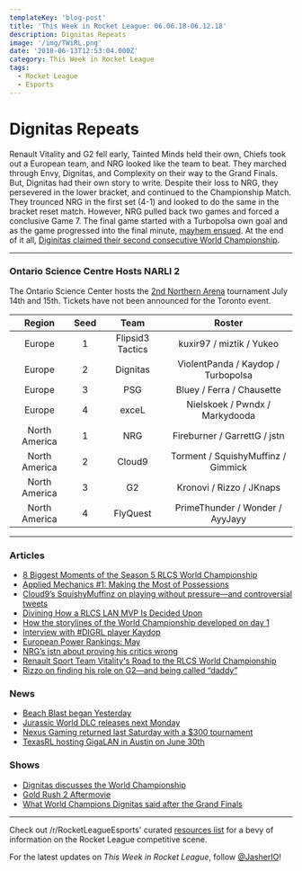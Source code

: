 ```yaml
---
templateKey: 'blog-post'
title: 'This Week in Rocket League: 06.06.18-06.12.18'
description: Dignitas Repeats
image: '/img/TWiRL.png'
date: '2018-06-13T12:53:04.000Z'
category: This Week in Rocket League
tags:
  - Rocket League
  - Esports
---
```


# Dignitas Repeats
Renault Vitality and G2 fell early, Tainted Minds held their own, Chiefs took out a European team, and NRG looked like the team to beat. They marched through Envy, Dignitas, and Complexity on their way to the Grand Finals. But, Dignitas had their own story to write. Despite their loss to NRG, they persevered in the lower bracket, and continued to the Championship Match. They trounced NRG in the first set (4-1) and looked to do the same in the bracket reset match. However, NRG pulled back two games and forced a conclusive Game 7. The final game started with a Turbopolsa own goal and as the game progressed into the final minute, [mayhem ensued](https://twitter.com/TeamDignitas/status/1005920458200383489). At the end of it all, [Diginitas claimed their second consecutive World Championship](http://rocketeers.gg/rlcs-season-5-world-champions/). 

---

### Ontario Science Centre Hosts NARLI 2

The Ontario Science Center hosts the [2nd Northern Arena](https://twitter.com/NorthernArena/status/1006206410286194688) tournament July 14th and 15th. Tickets have not been announced for the Toronto event. 

| Region | Seed | Team | Roster |
|:-------------:|:----:|:----------------:|:----------------------------------:|
| Europe | 1 | Flipsid3 Tactics | kuxir97 / miztik / Yukeo |
| Europe | 2 | Dignitas | ViolentPanda / Kaydop / Turbopolsa |
| Europe | 3 | PSG | Bluey / Ferra / Chausette |
| Europe | 4 | exceL | Nielskoek / Pwndx / Markydooda |
| North America | 1 | NRG | Fireburner / GarrettG / jstn |
| North America | 2 | Cloud9 | Torment / SquishyMuffinz / Gimmick |
| North America | 3 | G2 | Kronovi / Rizzo / JKnaps |
| North America | 4 | FlyQuest | PrimeThunder / Wonder / AyyJayy |

---

### Articles

* [8 Biggest Moments of the Season 5 RLCS World Championship](https://www.redbull.com/us-en/rlcs-world-championship-s5-biggest-moments)
* [Applied Mechanics #1: Making the Most of Possessions](http://team-dignitas.net/articles/blogs/rocket-league/12561/rocket-league-applied-mechanics-1-making-the-most-of-possessions)
* [Cloud9’s SquishyMuffinz on playing without pressure—and controversial tweets](http://rocketeers.gg/cloud9-squishymuffinz-rlcs-world-championship-interview/)
* [Divining How a RLCS LAN MVP Is Decided Upon](https://www.reddit.com/r/RocketLeagueEsports/comments/8qg85d/too_much_time_on_my_hands_divining_how_a_rlcs_lan/)
* [How the storylines of the World Championship developed on day 1](http://rocketeers.gg/rlcs-world-championship-day-1-dignitas-chiefs-g2-evil-geniuses/)
* [Interview with #DIGRL player Kaydop](http://team-dignitas.net/articles/news/rocket-league/12579/interview-with-digrl-player-kaydop)
* [European Power Rankings: May](https://www.reddit.com/r/RocketLeagueEsports/comments/8pchaf/eu_power_rankings_weeks_of_0430_0603/)
* [NRG’s jstn about proving his critics wrong](http://rocketeers.gg/interview-nrg-jstn-rlcs-world-championship/)
* [Renault Sport Team Vitality's Road to the RLCS World Championship](https://www.redbull.com/us-en/renault-sport-team-vitality-rocket-league-interview)
* [Rizzo on finding his role on G2—and being called “daddy”](http://rocketeers.gg/g2-rizzo-rlcs-world-championship-interview/)

### News

* [Beach Blast began Yesterday](https://twitter.com/RocketLeague/status/1006220662359318528)
* [Jurassic World DLC releases next Monday](https://www.rocketleague.com/news/jurassic-world-car-pack-dlc/)
* [Nexus Gaming returned last Saturday with a $300 tournament](https://twitter.com/NexusGamingRL/status/1004493141594996736)
* [TexasRL hosting GigaLAN in Austin on June 30th](https://twitter.com/TexasRL/status/1006612235253362688)

### Shows

* [Dignitas discusses the World Championship](https://www.youtube.com/watch?v=4y4TDFAMh1Q)
* [Gold Rush 2 Aftermovie](https://www.youtube.com/watch?v=B41lcVkWCVo)
* [What World Champions Dignitas said after the Grand Finals](http://rocketeers.gg/team-dignitas-rlcs-season-5-world-championship-press-conference/)

---

Check out /r/RocketLeagueEsports' curated [resources list](https://www.reddit.com/r/RocketLeagueEsports/wiki/links) for a bevy of information on the Rocket League competitive scene.

For the latest updates on *This Week in Rocket League*, follow [@JasherIO](https://twitter.com/JasherIO)! 